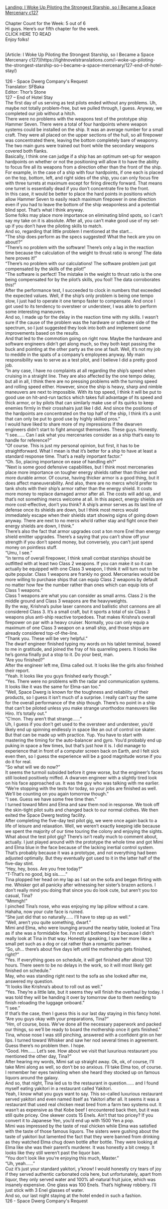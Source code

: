 [Landing: I Woke Up Piloting the Strongest Starship, so I Became a Space Mercenary c127](https://lightnovelstranslations.com/starship-chapter-127/)
<br/><br/>
Chapter Count for the Week: 5 out of 6<br/>
Hi guys. Here’s our fifth chapter for the week.<br/>
CLICK HERE TO READ<br/>
Enjoy folks!<br/>

<br/>
[Article: I Woke Up Piloting the Strongest Starship, so I Became a Space Mercenary c127](https://lightnovelstranslations.com/i-woke-up-piloting-the-strongest-starship-so-i-became-a-space-mercenary/127-end-of-hotel-stay/)
<br/><br/>
126 - Space Dwerg Company's Request<br/>
 Translator: SFBaka <br/>
 Editor: Thor’s Stone <br/>
127 – End of Hotel Stay<br/>
The first day of us serving as test pilots ended without any problems. Uh, maybe not totally problem-free, but we pulled through, I guess. Anyway, we completed our job without a hitch.<br/>
There were no problems with the weapons test of the prototype ship Hammer Seven. There were a total of four hardpoints where weapon systems could be installed on the ship. It was an average number for a small craft. They were all placed on the upper sections of the hull, so all firepower was concentrated there, leaving the bottom completely bare of weaponry. The two main guns were trained out front while the secondary weapons covered both flanks.<br/>
Basically, I think one can judge if a ship has an optimum set-up for weapon hardpoints on whether or not the positioning will allow it to have the ability to focus fire all its weapons from a direction other than the front of the ship.<br/>
For example, in the case of a ship with four hardpoints, if one each is placed on the top, bottom, left, and right sides of the ship, you can only focus fire with three turrets at maximum except for firing directly forward. That means one turret is essentially dead if you don’t concentrate fire to the front.<br/>
In this case, it would be better to place the hard points in positions which allow Hammer Seven to easily reach maximum firepower in one direction even if you had to leave the bottom of the ship weaponless and a potential blind spot. That’s what I think anyway.<br/>
Some folks may place more importance on eliminating blind spots, so I can’t say my take on it is absolute. After all, you can’t make good use of my set-up if you don’t have the piloting skills to match.<br/>
And so, regarding that little problem I mentioned at the start…<br/>
“The ship does perform as the specs suggested! What the heck are you on about!?”<br/>
“There’s no problem with the software! There’s only a lag in the reaction time because the calculation of the weight to thrust ratio is wrong! The data here proves it!”<br/>
“There’s no problem with our calculations! The software problem just got compensated by the skills of the pilot!”<br/>
“The software is perfect! The mistake in the weight to thrust ratio is the one being compensated for by the pilot’s skills, you fool! The data corroborates this!”<br/>
After the performance test, I succeeded to clock in numbers that exceeded the expected values. Well, if the ship’s only problem is being one tempo slow, I just had to operate it one tempo faster to compensate. And once I got used to its tendency to oversteer or understeer, I was able to perform some interesting maneuvers.<br/>
And so, I made up for the delay in the reaction time with my skills. I wasn’t sure if the cause of the problem was the hardware or software side of the spectrum, so I just suggested they look into both and implement some improvements based on the results.<br/>
And that led to the commotion going on right now. Maybe the hardware and software engineers didn’t get along much, so they both kept passing the buck and pointing at the other party as the one at fault. Well, it’s not my job to meddle in the spats of a company’s employees anyway. My main responsibility was to serve as a test pilot, and I believe I did a pretty good job.<br/>
“In any case, I have no complaints at all regarding the ship’s speed when cruising in a straight line. They are also affected by the one tempo delay, but all in all, I think there are no pressing problems with the turning speed and rolling speed either. However, since the ship is heavy, sharp and nimble maneuvers are next to impossible. With its top speed, I think it will be put to good use on hit-and-run tactics which takes full advantage of its speed and thick armor, or by pilots that can similarly make use of its quirks to keep enemies firmly in their crosshairs just like I did. And since the positions of the hardpoints are concentrated on the top half of the ship, I think it’s a unit that can only be put to good use by highly skilled pros.”<br/>
I would have liked to share more of my impressions if the dwarven engineers didn’t start to fight amongst themselves. These guys. Honestly.<br/>
“I see…… Can I ask what you mercenaries consider as a ship that’s easy to handle for reference?”<br/>
“Of course. This is just my personal opinion, but first, it has to be straightforward. What I mean is that it’s better for a ship to have at least a standard response time. That’s a really important factor.”<br/>
“Oh. So, placing importance on ease of handling eh?”<br/>
“Next is some good defensive capabilities, but I think most mercenaries place more importance on tougher energy shields rather than thicker and more durable armor. Of course, having thicker armor is a good thing, but it does affect maneuverability. And also, there are no mercs who’d prefer to tank shots with their ship’s armor rather than the energy shield. It costs more money to replace damaged armor after all. The costs will add up, and that’s not something mercs welcome at all. In this aspect, energy shields are more cost-effective, don’t you think? A ship’s armor serves as its last line of defense once its shields are down, but I think most mercs would immediately escape when their shields start showing signs of going down anyway. There are next to no mercs who’d rather stay and fight once their energy shields are down, I think.”<br/>
There’s also the fact that armor upgrades cost a ton more Enel than energy shield emitter upgrades. There’s a saying that you can’t show off your strength if you don’t spend money, but conversely, you can’t just spend money on pointless stuff.<br/>
“Umu, I see.”<br/>
“In terms of overall firepower, I think small combat starships should be outfitted with at least two Class 2 weapons. If you can make it so it can actually be equipped with one Class 3 weapon, I think it will turn out to be quite popular. Class 1 weapons are frankly no good. Mercenaries would be more willing to purchase ships that can equip Class 2 weapons by default no matter how few the number rather than ones which can equip lots of Class 1 weapons.”<br/>
Class 1 weapons are what you can consider as small arms. Class 2 is the middle ground and Class 3 weapons are the heavyweights.<br/>
By the way, Krishna’s pulse laser cannons and ballistic shot cannons are all considered Class 3. It’s a small craft, but it sports a total of six Class 3 weapons plus anti-ship reactive torpedoes. That makes Krishna’s overall firepower on par with a heavy cruiser. Normally, you can only equip a maximum of one Class 3 weapon on a small ship, and those ships are already considered top-of-the-line.<br/>
“Thank you. These will be very helpful.”<br/>
The dwarf engineer finished typing my words on his tablet terminal, bowed to me in gratitude, and joined the fray of his quarreling peers. It looks like he’s gonna finally put a stop to it. Do your best, man.<br/>
“Are you finished?”<br/>
After the engineer left me, Elma called out. It looks like the girls also finished their report.<br/>
“Yeah. It looks like you guys finished early though.”<br/>
“Yes. There were no problems with the radar and communication systems. It looks like it was the same for Elma-san too.”<br/>
“Well, Space Dwerg is known for the toughness and reliability of their products, so I guess it isn’t much of a surprise. I really can’t say the same for the overall performance of the ship though. There’s no point in a ship that can’t be piloted unless you make strange unorthodox maneuvers like Hiro. It’s totally out.”<br/>
“C’mon. They aren’t that strange……”<br/>
Uh, I guess if you don’t get used to the oversteer and understeer, you’d likely end up spinning endlessly in space like an out of control ice skater. But that can be made up with practice. Yup. You have to start with mastering the timing for the auto-balancer and gyro. You’d probably end up puking in space a few times, but that’s just how it is. I did manage to experience that in front of a computer screen back on Earth, and I felt sick even then, so I guess the experience will be a good magnitude worse if you do it for real.<br/>
“So what will we do now?”<br/>
It seems the turmoil subsided before it grew worse, but the engineer’s faces still looked positively miffed. A dwarven engineer with a slightly tired look on his face approached us. It was the guy who was talking with me earlier.<br/>
“We’re stopping with the tests for today, so your jobs are finished as well. We’ll be counting on you again tomorrow though.”<br/>
“I see. Guess we have some free time then.”<br/>
I turned toward Mimi and Elma and saw them nod in response. We took off the skin-tight pilot suits and changed back to our normal clothes. We then exited the Space Dwerg testing facility.<br/>
After completing the five-day test pilot gig, we were once again back to a life of leisure and relaxation. Well, we weren’t exactly keeping idle because we spent the majority of our time touring the colony and enjoying the sights.<br/>
What about the test pilot gig? There’s isn’t really much to comment about, actually. I just played around with the prototype the whole time and got Mimi and Elma blue in the face because of the lacking inertial control system. That’s probably because it was a prototype, and not everything had been adjusted optimally. But they eventually got used to it in the latter half of the five-day stint.<br/>
“Hey, hey, boss. Are you free today?”<br/>
“T-That’s no good, big sis……”<br/>
Tina plopped her head on my lap as I sat on the sofa and began flirting with me. Whisker got all panicky after witnessing her sister’s brazen actions. I don’t really mind you doing that since you do look cute, but aren’t you too casual, Tina?<br/>
“Mmmgh!”<br/>
I pinched Tina’s nose, who was enjoying my lap pillow without a care. Hahaha, now your cute face is ruined.<br/>
“She just did that so naturally…… I’ll have to step up as well.”<br/>
“Well, aren’t you quite something, dwarf.”<br/>
Mimi and Elma, who were lounging around the nearby table, looked at Tina as if she was a formidable foe. I’m not all bothered by it because I didn’t really look at Tina in that way. Honestly speaking, I saw her more like a small pet such as a dog or cat rather than a romantic partner.<br/>
“So, uh… there’s about five days left until the mothership gets finished, right?”<br/>
“Yes. If everything goes on schedule, it will get finished after about 120 hours. There seem to be no delays in the work, so it will most likely get finished on schedule.”<br/>
May, who was standing right next to the sofa as she looked after me, answered my question.<br/>
“It looks like Krishna’s about to roll out as well.”<br/>
“Yes. They’re a little late, but it seems they will finish the overhaul by today. I was told they will be handing it over by tomorrow due to them needing to finish reloading the luggage onboard.”<br/>
“I see.”<br/>
If that’s the case, then I guess this is our last day staying in this fancy hotel.<br/>
“Are you guys okay with your preparations, Tina?”<br/>
“Hm, of course, boss. We’ve done all the necessary paperwork and packed our things, so we’ll be ready to board the mothership once it gets finished.”<br/>
Tina, whose nose I was still pinching, answered with a confident grin on her lips. I turned toward Whisker and saw her nod several times in agreement. Guess there’s no problem then. I hope.<br/>
“Good. Hm…… Let’s see. How about we visit that luxurious restaurant you mentioned the other day, Tina?”<br/>
After hearing my words, Mimi sat up straight away. Ok, ok, of course, I’ll take Mimi along as well, so don’t be so anxious. I’ll take Elma too, of course. I remember her eyes twinkling when she heard they stocked up on famous liquors around the galaxy.<br/>
And so, that night, Tina led us to the restaurant in question…… and I found myself eating yakitori in a restaurant called Yakitori.<br/>
Yeah, I know what you guys want to say. This so-called luxurious restaurant served yakitori and even named itself as Yakitori after all. It seems it was a restaurant that used real chicken meat bred from a farm two systems out. It wasn’t as expensive as that Kobe beef I encountered back then, but it was still quite pricey. One skewer costs 15 Enels. Ain’t that too pricey? If you convert it to Japanese Yen, you’d end up with 1500 Yen a pop.<br/>
Mimi was impressed by the taste of real chicken while Elma was satisfied with the taste of those famous liquors. The sisters were gushing about the taste of yakitori but lamented the fact that they were banned from drinking as they watched Elma chug down bottle after bottle. They were looking at Elma like she was their parent’s murderer. It was honestly a bit creepy. It looks like they still weren’t past the liquor ban.<br/>
“You don’t look like you’re enjoying this much, Master.”<br/>
“Uh, yeah……”<br/>
Cuz it’s just your standard yakitori, y’know! I would honestly cry tears of joy if they served authentic carbonated cola here, but unfortunately, apart from liquor, they only served water and 100% all-natural fruit juice, which was insanely expensive. One glass was 100 Enels. That’s highway robbery. I’ll just stick with 3 Enel glasses of water.<br/>
And so, our last night staying at the hotel ended in such a fashion.<br/>
126 - Space Dwerg Company's Request<br/>

